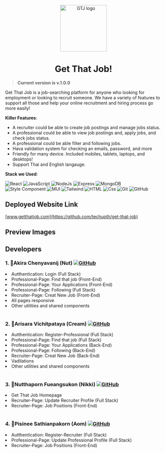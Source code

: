 <p align="center">
  <a href="#"  target="_blank"><img width="150" src="https://res.cloudinary.com/gtjadmin/image/upload/v1654235845/resource/gtj-logo_1_mslyb8.svg" alt="GTJ logo"></a>
</p>
<h1 align="center">Get That Job!</h1>

> **Current version is v.1.0.0**

Get That Job is a job-searching platform for anyone who looking for employment or looking to recruit someone. We have a variety of features to support all those and help your online recruitment and hiring process go more easily!

**Killer Features**:

- A recruiter could be able to create job postings and manage jobs status.
- A professional could be able to view job postings and, apply jobs, and check jobs status.
- A professional could be able filter and following jobs.
- Hava validation system for checking an emails, password, and more
- Friendly for many device. Included mobiles, tablets, laptops, and desktops!
- Support Thai and English langauge.

**Stack we Used**:

<p>
  <img alt="React" src="https://img.shields.io/badge/-ReactJS-51CBF2?style=flat&logo=react&logoColor=white" />
  <img alt="JavaScript" src="https://img.shields.io/badge/JavaScript-F7DF1E?logo=javascript&logoColor=white&style=flat" />
  <img alt="NodeJs" src="https://img.shields.io/badge/Node.js-339933?logo=node.js&logoColor=white&style=flat" />
  <img alt="Express" src="http://img.shields.io/badge/-Express-black?style=flat&logo=express&logoColor=white" />
  <img alt="MongoDB" src="http://img.shields.io/badge/-MongoDB-47A248?style=flat&logo=mongodb&logoColor=white" />
  
  <img alt="Style Component" src="https://img.shields.io/badge/-Styled%20Components-DB7093?style=flat&logo=styled-components&logoColor=white" />
  <img alt="MUI" src="https://img.shields.io/badge/-MUI-007fff?style=flat&logo=mui&logoColor=white" />
  <img alt="Tailwind" src="https://img.shields.io/badge/-Tailwind-18b7b9?style=flat&logo=tailwindcss&logoColor=white" />
  
  <img alt="HTML" src="https://img.shields.io/badge/-HTML5-E34F26?style=flat&logo=html5&logoColor=white" />
  <img alt="Css" src="https://img.shields.io/badge/-CSS3-1572B6?style=flat&logo=css3" />
  
  <img alt="Git" src="https://img.shields.io/badge/-Git-F05032?style=flat&logo=git&logoColor=white" />
  <img alt="GitHub" src="https://img.shields.io/badge/-Github-181717?style=flat&logo=github&logoColor=white" />
</p>

## Deployed Website Link

[www.getthatjob.com](https://github.com/techupth/get-that-job)

## Preview Images

## Developers

<h3> 1. 🐳Akira Chenyavanij (Nut)
  <span>
    <a href="https://github.com/natersland">
      <img alt="GitHub" src="https://img.shields.io/badge/-Github-181717?style=flat&logo=github&logoColor=white" />
    </a>
  </span>
</h3>
<li> Autthentication: Login (Full Stack) </li>
<li> Professional-Page: Find that job (Front-End) </li>
<li> Professional-Page: Your Applications (Front-End) </li>
<li> Professional-Page: Following (Full Stack) </li>
<li> Recruiter-Page: Creat New Job (Front-End) </li>
<li> All pages responsive </li>
<li> Other utilities and shared components </li>
<br>
<h3> 2. 🦀Arisara Vichitpataya (Cream)
  <span>
    <a href="https://github.com/Viccream">
      <img alt="GitHub" src="https://img.shields.io/badge/-Github-181717?style=flat&logo=github&logoColor=white" />
    </a>
  </span>
</h3>
<li> Autthentication: Register-Professional (Full Stack) </li>
<li> Professional-Page: Find that job (Full Stack) </li>
<li> Professional-Page: Your Applications (Back-End) </li>
<li> Professional-Page: Following (Back-End) </li>
<li> Recruiter-Page: Creat New Job (Back-End) </li>
<li> Vadilations </li>
<li> Other utilities and shared components </li>
<br>
<h3> 3. 🦑Nutthaporn Fueangsukon (Nikki)
  <span>
    <a href="https://github.com/nutthapornF">
      <img alt="GitHub" src="https://img.shields.io/badge/-Github-181717?style=flat&logo=github&logoColor=white" />
    </a>
  </span>
</h3>
<li> Get That Job Homepage </li>
<li> Recruiter-Page: Update Recruiter Profile (Full Stack) </li>
<li> Recruiter-Page: Job Positions (Front-End) </li>
<br>
<h3> 4. 🐡Pisinee Sathianpakorn (Aom)
  <span>
    <a href="https://github.com/APisinee">
      <img alt="GitHub" src="https://img.shields.io/badge/-Github-181717?style=flat&logo=github&logoColor=white" />
    </a>
  </span>
</h3>
<li> Autthentication: Register-Recruiter (Full Stack) </li>
<li> Professional-Page: Update Professional Profile (Full Stack) </li>
<li> Recruiter-Page: Job Positions (Front-End) </li>
